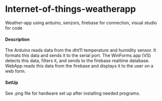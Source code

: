 # Internet-of-things-weatherapp
Weather-app using arduino, senzors, firebase for connection, visual studio for code

#### Description
The Arduino reads data from the dht11 temperature and humidity sensor. It formats this data and sends it to the serial port. The WinForms app (VS) detects this data, filters it,
and sends to the firebase realtime database. WebApp reads this data from the firebase and displays it to the user on a web form.

#### SetUp
See .png file for hardware set up after installing needed programs.
